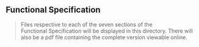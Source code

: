 ## Functional Specification 
> Files respective to each of the seven sections of the  
  Functional Specification will be displayed in this directory.
> There will also be a pdf file containing the complete version viewable online.
